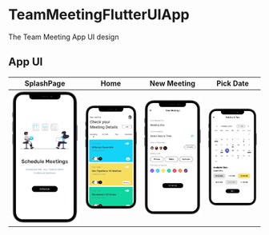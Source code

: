 # TeamMeetingFlutterUIApp

The Team Meeting App UI design

## App UI

SplashPage         |  Home          |  New Meeting      |   Pick Date  
:-------------------------:|:-------------------------:|:-------------------------:|:-------------------------:
<img src="splash.png" alt="splash" width="250"/>  |  <img src="home.png" alt="home" width="250"/> | <img src="new_meeting.png" alt="meeting" width="250"/> | <img src="pick.png" alt="pick" width="250"/>
